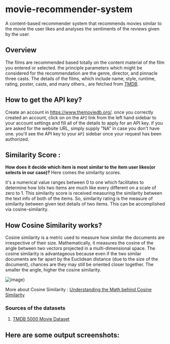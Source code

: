 # movie-recommender-system

A content-based recommender system that recommends movies similar to the movie the user likes and analyses the sentiments of the reviews given by the user.

## Overview

The films are recommended based totally on the content material of the film you entered or selected. the principle parameters which might be considered for the recommendation are the genre, director, and pinnacle three casts. The details of the films, which include name, style, runtime, rating, poster, casts, and many others., are fetched from [TMDB](https://www.themoviedb.org/documentation/api).

## How to get the API key?

Create an account in https://www.themoviedb.org/. once you correctly created an account, click on on the `API` link from the left hand sidebar to your account settings and fill all of the details to apply for an API key. if you are asked for the website URL, simply supply "NA" in case you don't have one. you'll see the API key to your `API` sidebar once your request has been authorized.

## Similarity Score : 

   **How does it decide which item is most similar to the item user likes(or selects in our case)?** Here comes the similarity scores.
   
it's a numerical value ranges between 0 to one which facilitates to determine how lots two items are much like every different on a scale of zero to 1. This similarity score is received measuring the similarity between the text info of both of the items. So, similarity rating is the measure of similarity between given text details of two items. This can be accomplished via cosine-similarity.
   
## How Cosine Similarity works?
  Cosine similarity is a metric used to measure how similar the documents are irrespective of their size. Mathematically, it measures the cosine of the angle between two vectors projected in a multi-dimensional space. The cosine similarity is advantageous because even if the two similar documents are far apart by the Euclidean distance (due to the size of the document), chances are they may still be oriented closer together. The smaller the angle, higher the cosine similarity.
  
  ![image](https://www.oreilly.com/api/v2/epubs/9781788295758/files/assets/2b4a7a82-ad4c-4b2a-b808-e423a334de6f.png))

  
More about Cosine Similarity : [Understanding the Math behind Cosine Similarity](https://www.machinelearningplus.com/nlp/cosine-similarity/)

### Sources of the datasets 

1. [TMDB 5000 Movie Dataset](https://www.kaggle.com/datasets/tmdb/tmdb-movie-metadata)

## Here are some output screenshots:



